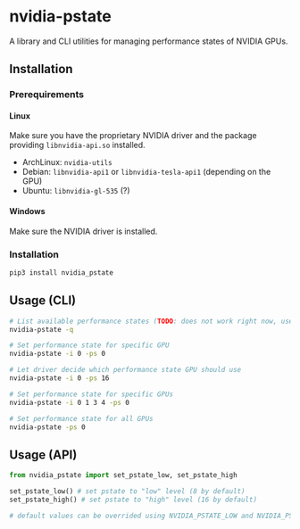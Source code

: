 # nvidia-pstate
A library and CLI utilities for managing performance states of NVIDIA GPUs.

## Installation
### Prerequirements
#### Linux
Make sure you have the proprietary NVIDIA driver and the package providing `libnvidia-api.so` installed.

- ArchLinux: `nvidia-utils`
- Debian: `libnvidia-api1` or `libnvidia-tesla-api1` (depending on the GPU)
- Ubuntu: `libnvidia-gl-535` (?)

#### Windows
Make sure the NVIDIA driver is installed.

### Installation
```sh
pip3 install nvidia_pstate
```

## Usage (CLI)
```sh
# List available performance states (TODO: does not work right now, use nvidia-smi -q and count memory clocks)
nvidia-pstate -q

# Set performance state for specific GPU
nvidia-pstate -i 0 -ps 0

# Let driver decide which performance state GPU should use
nvidia-pstate -i 0 -ps 16

# Set performance state for specific GPUs
nvidia-pstate -i 0 1 3 4 -ps 0

# Set performance state for all GPUs
nvidia-pstate -ps 0
```

## Usage (API)
```python
from nvidia_pstate import set_pstate_low, set_pstate_high

set_pstate_low() # set pstate to "low" level (8 by default)
set_pstate_high() # set pstate to "high" level (16 by default)

# default values can be overrided using NVIDIA_PSTATE_LOW and NVIDIA_PSTATE_HIGH environment variables.
```
